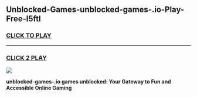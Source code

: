 
## Unblocked-Games-unblocked-games-.io-Play-Free-l5ftl
<h3>
<a href="https://premium76.site?title=unblocked-games-.io&ref=19M">CLICK TO PLAY</a></h3>
<hr>

<h3>
<a href="https://premium76.site?title=unblocked-games-.io&ref=19M">CLICK 2 PLAY</a>
  
</h3>

<a href="https://premium76.site?title=unblocked-games-.io&ref=19M"><img src="https://clearcache.store/games.png"></a>


**unblocked-games-.io games unblocked: Your Gateway to Fun and Accessible Online Gaming**
